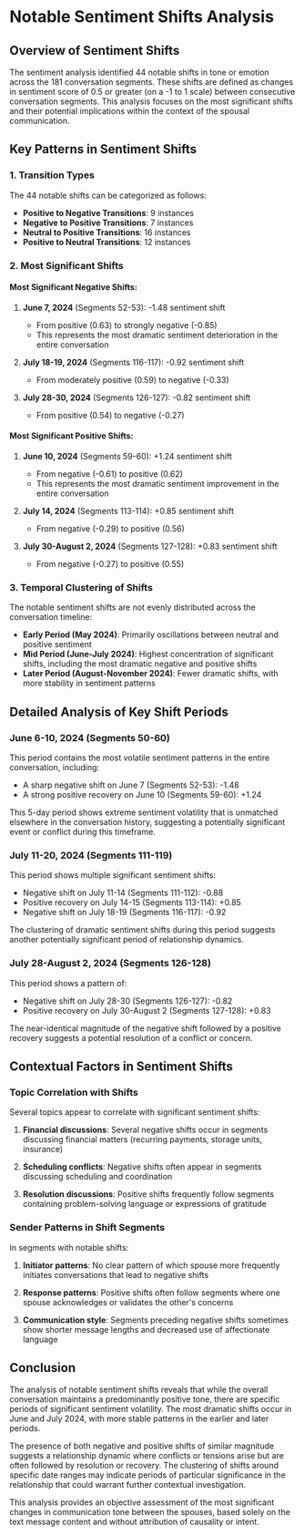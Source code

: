 # Notable Sentiment Shifts Analysis

## Overview of Sentiment Shifts

The sentiment analysis identified 44 notable shifts in tone or emotion across the 181 conversation segments. These shifts are defined as changes in sentiment score of 0.5 or greater (on a -1 to 1 scale) between consecutive conversation segments. This analysis focuses on the most significant shifts and their potential implications within the context of the spousal communication.

## Key Patterns in Sentiment Shifts

### 1. Transition Types

The 44 notable shifts can be categorized as follows:
- **Positive to Negative Transitions**: 9 instances
- **Negative to Positive Transitions**: 7 instances
- **Neutral to Positive Transitions**: 16 instances
- **Positive to Neutral Transitions**: 12 instances

### 2. Most Significant Shifts

#### Most Significant Negative Shifts:
1. **June 7, 2024** (Segments 52-53): -1.48 sentiment shift
   - From positive (0.63) to strongly negative (-0.85)
   - This represents the most dramatic sentiment deterioration in the entire conversation

2. **July 18-19, 2024** (Segments 116-117): -0.92 sentiment shift
   - From moderately positive (0.59) to negative (-0.33)

3. **July 28-30, 2024** (Segments 126-127): -0.82 sentiment shift
   - From positive (0.54) to negative (-0.27)

#### Most Significant Positive Shifts:
1. **June 10, 2024** (Segments 59-60): +1.24 sentiment shift
   - From negative (-0.61) to positive (0.62)
   - This represents the most dramatic sentiment improvement in the entire conversation

2. **July 14, 2024** (Segments 113-114): +0.85 sentiment shift
   - From negative (-0.29) to positive (0.56)

3. **July 30-August 2, 2024** (Segments 127-128): +0.83 sentiment shift
   - From negative (-0.27) to positive (0.55)

### 3. Temporal Clustering of Shifts

The notable sentiment shifts are not evenly distributed across the conversation timeline:

- **Early Period (May 2024)**: Primarily oscillations between neutral and positive sentiment
- **Mid Period (June-July 2024)**: Highest concentration of significant shifts, including the most dramatic negative and positive shifts
- **Later Period (August-November 2024)**: Fewer dramatic shifts, with more stability in sentiment patterns

## Detailed Analysis of Key Shift Periods

### June 6-10, 2024 (Segments 50-60)
This period contains the most volatile sentiment patterns in the entire conversation, including:
- A sharp negative shift on June 7 (Segments 52-53): -1.48
- A strong positive recovery on June 10 (Segments 59-60): +1.24

This 5-day period shows extreme sentiment volatility that is unmatched elsewhere in the conversation history, suggesting a potentially significant event or conflict during this timeframe.

### July 11-20, 2024 (Segments 111-119)
This period shows multiple significant sentiment shifts:
- Negative shift on July 11-14 (Segments 111-112): -0.88
- Positive recovery on July 14-15 (Segments 113-114): +0.85
- Negative shift on July 18-19 (Segments 116-117): -0.92

The clustering of dramatic sentiment shifts during this period suggests another potentially significant period of relationship dynamics.

### July 28-August 2, 2024 (Segments 126-128)
This period shows a pattern of:
- Negative shift on July 28-30 (Segments 126-127): -0.82
- Positive recovery on July 30-August 2 (Segments 127-128): +0.83

The near-identical magnitude of the negative shift followed by a positive recovery suggests a potential resolution of a conflict or concern.

## Contextual Factors in Sentiment Shifts

### Topic Correlation with Shifts
Several topics appear to correlate with significant sentiment shifts:

1. **Financial discussions**: Several negative shifts occur in segments discussing financial matters (recurring payments, storage units, insurance)

2. **Scheduling conflicts**: Negative shifts often appear in segments discussing scheduling and coordination

3. **Resolution discussions**: Positive shifts frequently follow segments containing problem-solving language or expressions of gratitude

### Sender Patterns in Shift Segments
In segments with notable shifts:

1. **Initiator patterns**: No clear pattern of which spouse more frequently initiates conversations that lead to negative shifts

2. **Response patterns**: Positive shifts often follow segments where one spouse acknowledges or validates the other's concerns

3. **Communication style**: Segments preceding negative shifts sometimes show shorter message lengths and decreased use of affectionate language

## Conclusion

The analysis of notable sentiment shifts reveals that while the overall conversation maintains a predominantly positive tone, there are specific periods of significant sentiment volatility. The most dramatic shifts occur in June and July 2024, with more stable patterns in the earlier and later periods.

The presence of both negative and positive shifts of similar magnitude suggests a relationship dynamic where conflicts or tensions arise but are often followed by resolution or recovery. The clustering of shifts around specific date ranges may indicate periods of particular significance in the relationship that could warrant further contextual investigation.

This analysis provides an objective assessment of the most significant changes in communication tone between the spouses, based solely on the text message content and without attribution of causality or intent.
